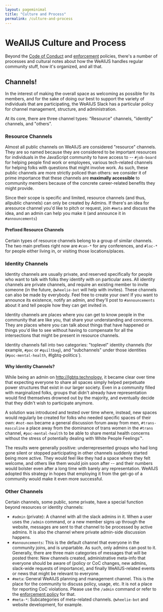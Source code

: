 ```yaml
---
layout: pageminimal
title: "Culture and Process"
permalink: /culture-and-process
---
```


# WeAllJS Culture and Process

Beyond the [Code of Conduct](/code-of-conduct.html) and [enforcement](/enforcement.html) policies, there's a number of processes and cultural notes about how the WeAllJS handles regular community stuff, how it's organized, and all that.

## Channels!

In the interest of making the overall space as welcoming as possible for its members, and for the sake of doing our best to support the variety of individuals that are participating, the WeAllJS Slack has a particular policy for channel management, structure, and administration.

At its core, there are three channel types: "Resource" channels, "identity" channels, and "others".

### Resource Channels

Almost all public channels on WeAllJS are considered "resource" channels. They are so named because they are considered to be important resources for individuals in the JavaScript community to have access to -- `#job-board` for helping people find work or employees, various tech-related channels for helping folks with questions that might involve work. As such, these public channels are more strictly policed than others: we consider it of prime importance that these channels are **maximally accessible** to community members because of the concrete career-related benefits they might provide.

Since their scope is specific and limited, resource channels (and thus, allpublic channels) can only be created by Admins. If there's an idea for aresource channel you'd like to pitch or request, join `#meta` and discuss the idea, and an admin can help you make it (and announce it in `#announcements`)

#### Prefixed Resource Channels

Certain types of resource channels belong to a group of similar channels. The two main prefixes right now are `#con-*` for any conferences, and `#loc-*` for people either living in, or visiting those locations/places.

### Identity Channels

Identity channels are usually private, and reserved specifically for people who want to talk with folks they identify with on particular axes. All identity channels are private channels, and require an existing member to invite someone (in the future, `@wheelie-bot` will help with invites). These channels can also be made by everybody. Feel free to create your own! If you want to announce its existence, notify an admin, and they'll post to `#announcements` about it and tell people how they can get invited in.

Identity channels are places where you can get to know people in the community that are like you, that share your understanding and concerns. They are places where you can talk about things that have happened or things you'd like to see without having to compensate for all the intersections that might be present in resource channels.

Identity channels fall into two categories: "toplevel" identity channels (for example, `#poc` or `#quiltbag`), and "subchannels" under those identities (`#poc-mental-health`, #lgbtq-politics`).

#### Why Identity Channels?

While being an admin on http://lgbtq.technology, it became clear over time that expecting everyone to share all spaces simply helped perpetuate power structures that exist in our larger society. Even in a community filled with marginalized folks, groups that didn't already have representation would find themselves drowned out by the majority, and eventually decide that they didn't wish to participate anymore.

A solution was introduced and tested over time where, instead, new spaces would regularly be created for folks who needed specific spaces of their own: `#not-men` became a general discussion forum away from men, `#trans-masculine` a place away from the dominance of trans women in the `#trans` channel, `#poc-mental-health` to be able to share mental health concerns without the stress of potentially dealing with White People Feelings™.

The results were generally positive: underrepresented groups who had long gone silent or stopped participating in other channels suddenly started being more active. They would feel like they had a space where they felt welcome, and others like them would join soon after -- and their numbers would bolster even after a long time with barely any representation. WeAllJS adopted this strategy in hopes that employing it from the get-go of a community would make it even more successful.

### Other Channels

Certain channels, some public, some private, have a special function beyond resources or identity channels:

  * `#admin` (private): A channel with all the slack admins in it. When a user uses the `/admin` command, or a new member signs up through the website, messages are sent to that channel to be processed by active admins. It is also the channel where private admin-side discussion happens.
  * `#announcements`: This is the default channel that everyone in the community joins, and is unpartable. As such, only admins can post to it. Generally, there are three main categories of messages that will be posted there: New channels created, administrative meta-info that everyone should be aware of (policy or CoC changes, new admins, slack-wide requests of importance), and finally WeAllJS-related events or news that might be relevant to everyone.
  * `#meta`: General WeAllJS planning and management channel. This is the place for the community to discuss policy, usage, etc. It is not a place for reporting CoC violations. Please use the `/admin` command or refer to the [enforcement policy](/enforcement.html) for that.
  * `#meta-*`: Subcategories of meta-related channels. `@wheelie-bot` and website development, for example.
